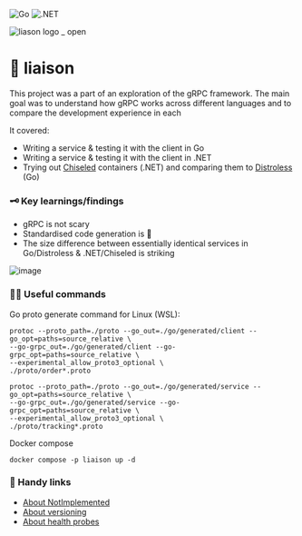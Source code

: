 ![Go](https://github.com/Steadfastie/liaison/actions/workflows/go.yml/badge.svg?branch=main) ![.NET](https://github.com/Steadfastie/liaison/actions/workflows/dotnet.yml/badge.svg)

![liason logo _ open](https://github.com/user-attachments/assets/a1b9b949-146a-48ca-b929-7114915517e2)

# 🦉 liaison

This project was a part of an exploration of the gRPC framework. The main goal was to understand how gRPC works across different languages and to compare the development experience in each

It covered:

- Writing a service & testing it with the client in Go
- Writing a service & testing it with the client in .NET
- Trying out [Chiseled](https://devblogs.microsoft.com/dotnet/announcing-dotnet-chiseled-containers/) containers (.NET) and comparing them to [Distroless](https://github.com/GoogleContainerTools/distroless) (Go)

### 🗝️ Key learnings/findings
- gRPC is not scary
- Standardised code generation is 🚀 
- The size difference between essentially identical services in Go/Distroless & .NET/Chiseled is striking

![image](https://github.com/user-attachments/assets/5a3a0c0f-6e31-4e36-8086-765d391f1d98)

### 👩‍💻 Useful commands
Go proto generate command for Linux (WSL):
```
protoc --proto_path=./proto --go_out=./go/generated/client --go_opt=paths=source_relative \
--go-grpc_out=./go/generated/client --go-grpc_opt=paths=source_relative \
--experimental_allow_proto3_optional \
./proto/order*.proto
```                                       
```
protoc --proto_path=./proto --go_out=./go/generated/service --go_opt=paths=source_relative \
--go-grpc_out=./go/generated/service --go-grpc_opt=paths=source_relative \
--experimental_allow_proto3_optional \
./proto/tracking*.proto
```
Docker compose
```
docker compose -p liaison up -d
```

### 🍿 Handy links
- [About NotImplemented](https://github.com/grpc/grpc-go/issues/3794)
- [About versioning](https://learn.microsoft.com/en-us/aspnet/core/grpc/versioning?view=aspnetcore-9.0)
- [About health probes](https://github.com/grpc-ecosystem/grpc-health-probe)
